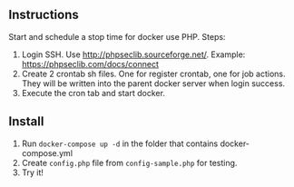 
## Instructions
Start and schedule a stop time for docker use PHP.
Steps:
1. Login SSH. Use http://phpseclib.sourceforge.net/. Example: https://phpseclib.com/docs/connect
2. Create 2 crontab sh files. One for register crontab, one for job actions. They will be written into the parent docker server when login success.
3. Execute the cron tab and start docker.
## Install
1. Run ``docker-compose up -d`` in the folder that contains docker-compose.yml
2. Create ``config.php`` file from ``config-sample.php`` for testing.
3. Try it!
